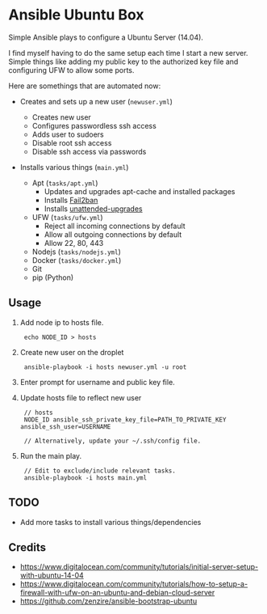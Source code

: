 # Ansible Ubuntu Box
Simple Ansible plays to configure a Ubuntu Server (14.04).

I find myself having to do the same setup each time I start a new server. Simple
things like adding my public key to the authorized key file and configuring UFW
to allow some ports.

Here are somethings that are automated now:

- Creates and sets up a new user (`newuser.yml`)
    - Creates new user
    - Configures passwordless ssh access
    - Adds user to sudoers
    - Disable root ssh access
    - Disable ssh access via passwords

- Installs various things (`main.yml`)
    - Apt (`tasks/apt.yml`)
        - Updates and upgrades apt-cache and installed packages
        - Installs [Fail2ban](http://www.fail2ban.org/wiki/index.php/Main_Page)
        - Installs [unattended-upgrades](https://wiki.debian.org/UnattendedUpgrades)
    - UFW (`tasks/ufw.yml`)
        - Reject all incoming connections by default
        - Allow all outgoing connections by default
        - Allow 22, 80, 443
    - Nodejs (`tasks/nodejs.yml`)
    - Docker (`tasks/docker.yml`)
    - Git
    - pip (Python)

## Usage

1. Add node ip to hosts file.

        echo NODE_ID > hosts

2. Create new user on the droplet

        ansible-playbook -i hosts newuser.yml -u root

3. Enter prompt for username and public key file.

4. Update hosts file to reflect new user

        // hosts
        NODE_ID ansible_ssh_private_key_file=PATH_TO_PRIVATE_KEY ansible_ssh_user=USERNAME

        // Alternatively, update your ~/.ssh/config file.

5. Run the main play.


        // Edit to exclude/include relevant tasks.
        ansible-playbook -i hosts main.yml


## TODO

- Add more tasks to install various things/dependencies

## Credits
- <https://www.digitalocean.com/community/tutorials/initial-server-setup-with-ubuntu-14-04>
- <https://www.digitalocean.com/community/tutorials/how-to-setup-a-firewall-with-ufw-on-an-ubuntu-and-debian-cloud-server>
- <https://github.com/zenzire/ansible-bootstrap-ubuntu>

